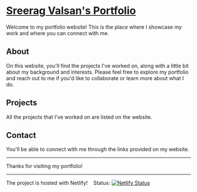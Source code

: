 # [Sreerag Valsan's Portfolio](https://sreeragvalsan.netlify.app/)

Welcome to my portfolio website! This is the place where I showcase my work and where you can connect with me.

## About

On this website, you'll find the projects I've worked on, along with a little bit about my background and interests. Please feel free to explore my portfolio and reach out to me if you'd like to collaborate or learn more about what I do.

## Projects

All the projects that I've worked on are listed on the website.

## Contact

You'll be able to connect with me through the links provided on my website.

---

Thanks for visiting my portfolio!

---

The project is hosted with Netlify! &nbsp;&nbsp; 
Status: [![Netlify Status](https://api.netlify.com/api/v1/badges/0caeea05-cefc-4c5c-83fb-0b83d4acaf1a/deploy-status)](https://app.netlify.com/sites/sreeragvalsan/deploys)
